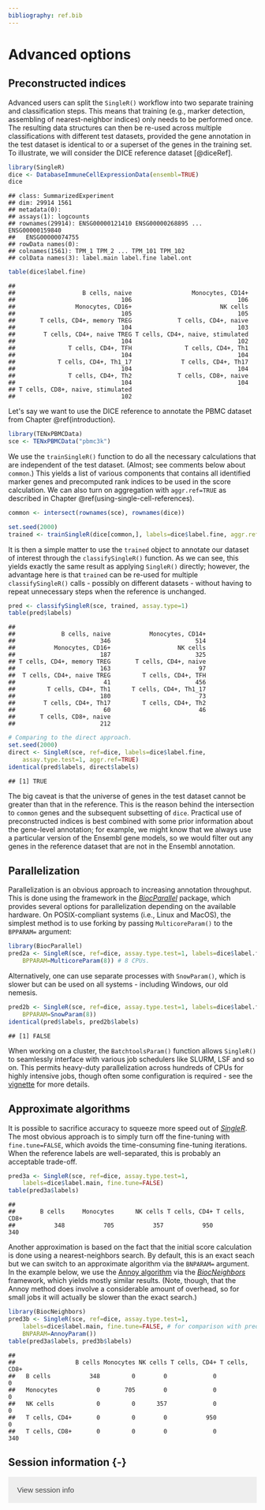 ```yaml
---
bibliography: ref.bib
---
```


# Advanced options

<script>
document.addEventListener("click", function (event) {
    if (event.target.classList.contains("aaron-collapse")) {
        event.target.classList.toggle("active");
        var content = event.target.nextElementSibling;
        if (content.style.display === "block") {
            content.style.display = "none";
        } else {
            content.style.display = "block";
        }
    }
})
</script>

<style>
.aaron-collapse {
  background-color: #eee;
  color: #444;
  cursor: pointer;
  padding: 18px;
  width: 100%;
  border: none;
  text-align: left;
  outline: none;
  font-size: 15px;
}

.aaron-content {
  padding: 0 18px;
  display: none;
  overflow: hidden;
  background-color: #f1f1f1;
}
</style>

## Preconstructed indices

Advanced users can split the `SingleR()` workflow into two separate training and classification steps.
This means that training (e.g., marker detection, assembling of nearest-neighbor indices) only needs to be performed once.
The resulting data structures can then be re-used across multiple classifications with different test datasets, 
provided the gene annotation in the test dataset is identical to or a superset of the genes in the training set.
To illustrate, we will consider the DICE reference dataset [@diceRef].


```r
library(SingleR)
dice <- DatabaseImmuneCellExpressionData(ensembl=TRUE)
dice
```

```
## class: SummarizedExperiment 
## dim: 29914 1561 
## metadata(0):
## assays(1): logcounts
## rownames(29914): ENSG00000121410 ENSG00000268895 ... ENSG00000159840
##   ENSG00000074755
## rowData names(0):
## colnames(1561): TPM_1 TPM_2 ... TPM_101 TPM_102
## colData names(3): label.main label.fine label.ont
```

```r
table(dice$label.fine)
```

```
## 
##                   B cells, naive                 Monocytes, CD14+ 
##                              106                              106 
##                 Monocytes, CD16+                         NK cells 
##                              105                              105 
##       T cells, CD4+, memory TREG             T cells, CD4+, naive 
##                              104                              103 
##        T cells, CD4+, naive TREG T cells, CD4+, naive, stimulated 
##                              104                              102 
##               T cells, CD4+, TFH               T cells, CD4+, Th1 
##                              104                              104 
##            T cells, CD4+, Th1_17              T cells, CD4+, Th17 
##                              104                              104 
##               T cells, CD4+, Th2             T cells, CD8+, naive 
##                              104                              104 
## T cells, CD8+, naive, stimulated 
##                              102
```

Let's say we want to use the DICE reference to annotate the PBMC dataset from Chapter \@ref(introduction).


```r
library(TENxPBMCData)
sce <- TENxPBMCData("pbmc3k")
```



We use the `trainSingleR()` function to do all the necessary calculations 
that are independent of the test dataset.
(Almost; see comments below about `common`.)
This yields a list of various components that contains all identified marker genes
and precomputed rank indices to be used in the score calculation.
We can also turn on aggregation with `aggr.ref=TRUE` as described in Chapter \@ref(using-single-cell-references).


```r
common <- intersect(rownames(sce), rownames(dice))

set.seed(2000)
trained <- trainSingleR(dice[common,], labels=dice$label.fine, aggr.ref=TRUE)
```

It is then a simple matter to use the `trained` object to annotate our dataset of interest
through the `classifySingleR()` function.
As we can see, this yields exactly the same result as applying `SingleR()` directly;
however, the advantage here is that `trained` can be re-used for multiple `classifySingleR()` calls - 
possibly on different datasets - without having to repeat unnecessary steps when the reference is unchanged.


```r
pred <- classifySingleR(sce, trained, assay.type=1)
table(pred$labels)
```

```
## 
##             B cells, naive           Monocytes, CD14+ 
##                        346                        514 
##           Monocytes, CD16+                   NK cells 
##                        187                        325 
## T cells, CD4+, memory TREG       T cells, CD4+, naive 
##                        163                         97 
##  T cells, CD4+, naive TREG         T cells, CD4+, TFH 
##                         41                        456 
##         T cells, CD4+, Th1      T cells, CD4+, Th1_17 
##                        180                         73 
##        T cells, CD4+, Th17         T cells, CD4+, Th2 
##                         60                         46 
##       T cells, CD8+, naive 
##                        212
```

```r
# Comparing to the direct approach.
set.seed(2000)
direct <- SingleR(sce, ref=dice, labels=dice$label.fine,
    assay.type.test=1, aggr.ref=TRUE)
identical(pred$labels, direct$labels)
```

```
## [1] TRUE
```



The big caveat is that the universe of genes in the test dataset cannot be greater than that in the reference.
This is the reason behind the intersection to `common` genes and the subsequent subsetting of `dice`.
Practical use of preconstructed indices is best combined with some prior information about the gene-level annotation;
for example, we might know that we always use a particular version of the Ensembl gene models,
so we would filter out any genes in the reference dataset that are not in the Ensembl annotation.

## Parallelization

Parallelization is an obvious approach to increasing annotation throughput.
This is done using the framework in the *[BiocParallel](https://bioconductor.org/packages/3.12/BiocParallel)* package, 
which provides several options for parallelization depending on the available hardware.
On POSIX-compliant systems (i.e., Linux and MacOS), the simplest method is to use forking 
by passing `MulticoreParam()` to the `BPPARAM=` argument:


```r
library(BiocParallel)
pred2a <- SingleR(sce, ref=dice, assay.type.test=1, labels=dice$label.fine,
    BPPARAM=MulticoreParam(8)) # 8 CPUs.
```

Alternatively, one can use separate processes with `SnowParam()`, 
which is slower but can be used on all systems - including Windows, our old nemesis.


```r
pred2b <- SingleR(sce, ref=dice, assay.type.test=1, labels=dice$label.fine,
    BPPARAM=SnowParam(8))
identical(pred$labels, pred2b$labels) 
```

```
## [1] FALSE
```



When working on a cluster, the `BatchtoolsParam()` function allows `SingleR()` to 
seamlessly interface with various job schedulers like SLURM, LSF and so on.
This permits heavy-duty parallelization across hundreds of CPUs for highly intensive jobs,
though often some configuration is required - 
see the [vignette](https://bioconductor.org/packages/3.12/BiocParallel/vignettes/BiocParallel_BatchtoolsParam.pdf) for more details.

## Approximate algorithms

It is possible to sacrifice accuracy to squeeze more speed out of *[SingleR](https://bioconductor.org/packages/3.12/SingleR)*.
The most obvious approach is to simply turn off the fine-tuning with `fine.tune=FALSE`,
which avoids the time-consuming fine-tuning iterations.
When the reference labels are well-separated, this is probably an acceptable trade-off.


```r
pred3a <- SingleR(sce, ref=dice, assay.type.test=1, 
    labels=dice$label.main, fine.tune=FALSE)
table(pred3a$labels)
```

```
## 
##       B cells     Monocytes      NK cells T cells, CD4+ T cells, CD8+ 
##           348           705           357           950           340
```

Another approximation is based on the fact that the initial score calculation is done using a nearest-neighbors search.
By default, this is an exact seach but we can switch to an approximate algorithm via the `BNPARAM=` argument.
In the example below, we use the [Annoy algorithm](https://github.com/spotify/annoy) 
via the *[BiocNeighbors](https://bioconductor.org/packages/3.12/BiocNeighbors)* framework, which yields mostly similar results.
(Note, though, that the Annoy method does involve a considerable amount of overhead,
so for small jobs it will actually be slower than the exact search.)


```r
library(BiocNeighbors)
pred3b <- SingleR(sce, ref=dice, assay.type.test=1, 
    labels=dice$label.main, fine.tune=FALSE, # for comparison with pred3a.
    BNPARAM=AnnoyParam())
table(pred3a$labels, pred3b$labels)
```

```
##                
##                 B cells Monocytes NK cells T cells, CD4+ T cells, CD8+
##   B cells           348         0        0             0             0
##   Monocytes           0       705        0             0             0
##   NK cells            0         0      357             0             0
##   T cells, CD4+       0         0        0           950             0
##   T cells, CD8+       0         0        0             0           340
```



## Session information {-}

<button class="aaron-collapse">View session info</button>
<div class="aaron-content">
```
R version 4.0.0 Patched (2020-05-01 r78341)
Platform: x86_64-pc-linux-gnu (64-bit)
Running under: Ubuntu 18.04.4 LTS

Matrix products: default
BLAS:   /home/luna/Software/R/R-4-0-branch-dev/lib/libRblas.so
LAPACK: /home/luna/Software/R/R-4-0-branch-dev/lib/libRlapack.so

locale:
 [1] LC_CTYPE=en_US.UTF-8       LC_NUMERIC=C              
 [3] LC_TIME=en_US.UTF-8        LC_COLLATE=en_US.UTF-8    
 [5] LC_MONETARY=en_US.UTF-8    LC_MESSAGES=en_US.UTF-8   
 [7] LC_PAPER=en_US.UTF-8       LC_NAME=C                 
 [9] LC_ADDRESS=C               LC_TELEPHONE=C            
[11] LC_MEASUREMENT=en_US.UTF-8 LC_IDENTIFICATION=C       

attached base packages:
[1] stats4    parallel  stats     graphics  grDevices utils     datasets 
[8] methods   base     

other attached packages:
 [1] BiocNeighbors_1.7.0         BiocParallel_1.23.0        
 [3] TENxPBMCData_1.7.0          HDF5Array_1.17.0           
 [5] rhdf5_2.33.0                SingleCellExperiment_1.11.1
 [7] ensembldb_2.13.1            AnnotationFilter_1.13.0    
 [9] GenomicFeatures_1.41.0      AnnotationDbi_1.51.0       
[11] SingleR_1.3.4               SummarizedExperiment_1.19.4
[13] DelayedArray_0.15.1         matrixStats_0.56.0         
[15] Biobase_2.49.0              GenomicRanges_1.41.1       
[17] GenomeInfoDb_1.25.0         IRanges_2.23.4             
[19] S4Vectors_0.27.6            BiocGenerics_0.35.2        
[21] BiocStyle_2.17.0            rebook_0.99.0              

loaded via a namespace (and not attached):
 [1] ProtGenerics_1.21.0           bitops_1.0-6                 
 [3] bit64_0.9-7                   progress_1.2.2               
 [5] httr_1.4.1                    tools_4.0.0                  
 [7] R6_2.4.1                      irlba_2.3.3                  
 [9] lazyeval_0.2.2                DBI_1.1.0                    
[11] prettyunits_1.1.1             tidyselect_1.1.0             
[13] processx_3.4.2                bit_1.1-15.2                 
[15] curl_4.3                      compiler_4.0.0               
[17] graph_1.67.0                  rtracklayer_1.49.1           
[19] bookdown_0.19                 askpass_1.1                  
[21] callr_3.4.3                   rappdirs_0.3.1               
[23] Rsamtools_2.5.0               stringr_1.4.0                
[25] digest_0.6.25                 rmarkdown_2.1                
[27] XVector_0.29.0                pkgconfig_2.0.3              
[29] htmltools_0.4.0               dbplyr_1.4.3                 
[31] fastmap_1.0.1                 rlang_0.4.6                  
[33] RSQLite_2.2.0                 shiny_1.4.0.2                
[35] DelayedMatrixStats_1.11.0     dplyr_0.8.5                  
[37] RCurl_1.98-1.2                magrittr_1.5                 
[39] BiocSingular_1.5.0            GenomeInfoDbData_1.2.3       
[41] Matrix_1.2-18                 Rhdf5lib_1.11.0              
[43] Rcpp_1.0.4.6                  lifecycle_0.2.0              
[45] stringi_1.4.6                 yaml_2.2.1                   
[47] zlibbioc_1.35.0               BiocFileCache_1.13.0         
[49] AnnotationHub_2.21.0          grid_4.0.0                   
[51] blob_1.2.1                    promises_1.1.0               
[53] ExperimentHub_1.15.0          crayon_1.3.4                 
[55] lattice_0.20-41               Biostrings_2.57.0            
[57] hms_0.5.3                     CodeDepends_0.6.5            
[59] knitr_1.28                    ps_1.3.3                     
[61] pillar_1.4.4                  codetools_0.2-16             
[63] biomaRt_2.45.0                XML_3.99-0.3                 
[65] glue_1.4.1                    BiocVersion_3.12.0           
[67] evaluate_0.14                 BiocManager_1.30.10          
[69] vctrs_0.3.0                   httpuv_1.5.2                 
[71] openssl_1.4.1                 purrr_0.3.4                  
[73] assertthat_0.2.1              xfun_0.13                    
[75] rsvd_1.0.3                    mime_0.9                     
[77] xtable_1.8-4                  later_1.0.0                  
[79] tibble_3.0.1                  GenomicAlignments_1.25.0     
[81] memoise_1.1.0                 ellipsis_0.3.1               
[83] interactiveDisplayBase_1.27.0
```
</div>
